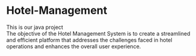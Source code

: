 # Hotel-Management
This is our java project
<br>
The objective of the Hotel Management System is to create a streamlined and efficient platform that addresses the challenges faced in hotel operations and enhances the overall user experience.
